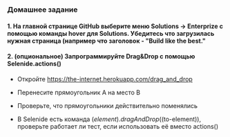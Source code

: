 ### Домашнее задание

#### 1. На главной странице GitHub выберите меню Solutions -> Enterprize с помощью команды hover для Solutions. Убедитесь что загрузилась нужная страница (например что заголовок - "Build like the best."


#### 2. (опциональное) Запрограммируйте Drag&Drop с помощью Selenide.actions()

- Откройте https://the-internet.herokuapp.com/drag_and_drop

- Перенесите прямоугольник А на место В

- Проверьте, что прямоугольники действительно поменялись

- В Selenide есть команда $(element).dragAndDrop($(to-element)), проверьте работает ли тест, если использовать её вместо actions()
